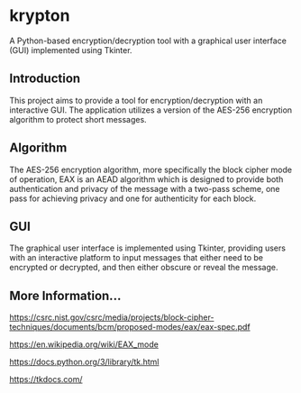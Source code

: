 # krypton

A Python-based encryption/decryption tool with a graphical user interface (GUI) implemented using Tkinter.

## Introduction

This project aims to provide a tool for encryption/decryption with an interactive GUI. The application utilizes a version of the AES-256 encryption algorithm to protect short messages. 

## Algorithm

The AES-256 encryption algorithm, more specifically the block cipher mode of operation, EAX is an AEAD algorithm which is designed to provide both authentication and privacy of the message with a two-pass scheme, one pass for achieving privacy and one for authenticity for each block. 

## GUI

The graphical user interface is implemented using Tkinter, providing users with an interactive platform to input messages that either need to be encrypted or decrypted, and then either obscure or reveal the message.

## More Information...

https://csrc.nist.gov/csrc/media/projects/block-cipher-techniques/documents/bcm/proposed-modes/eax/eax-spec.pdf

https://en.wikipedia.org/wiki/EAX_mode

https://docs.python.org/3/library/tk.html

https://tkdocs.com/



